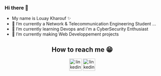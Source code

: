 ### Hi there 👋



- My name is Louay Kharouf ✨
- 🔭 I’m currently a Network & Telecommunication Engineering Student  ...
- 🌱 I’m currently learning Devops and i'm a CyberSecurity Enthusiast 
- 👯 I’m currently making Web Developpement projects 

<h2 align="center">
    <b>How to reach me 😁</b>
</h2>
<p align="center"><a href="https://www.linkedin.com/in/louay-k-77072083/" ><img src='https://i.imgur.com/vyL2VRi.png' alt='linkedin' height='40' ></a>
<a href="https://www.facebook.com/louay.kharouf" align="center" ><img src='https://i.imgur.com/wdFw6N0.png' alt='linkedin' height='40' ></a>
</p>

